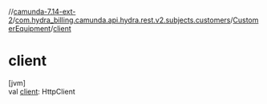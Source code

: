 //[camunda-7.14-ext-2](../../../index.md)/[com.hydra_billing.camunda.api.hydra.rest.v2.subjects.customers](../index.md)/[CustomerEquipment](index.md)/[client](client.md)

# client

[jvm]\
val [client](client.md): HttpClient
